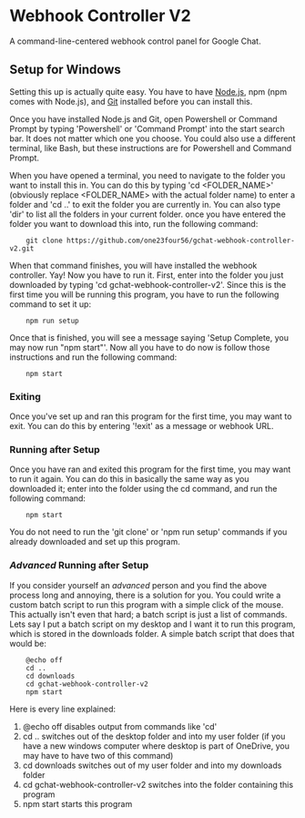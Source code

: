 # Webhook Controller V2
A command-line-centered webhook control panel for Google Chat. 

## Setup for Windows

Setting this up is actually quite easy. You have to have [Node.js](https://nodejs.org/en/download/), npm (npm comes with Node.js), and [Git](https://git-scm.com/downloads) installed before you can install this.  

Once you have installed Node.js and Git, open Powershell or Command Prompt by typing 'Powershell' or 'Command Prompt' into the start search bar. It does not matter which one you choose. You could also use a different terminal, like Bash, but these instructions are for Powershell and Command Prompt.  

When you have opened a terminal, you need to navigate to the folder you want to install this in. You can do this by typing 'cd <FOLDER_NAME>' (obviously replace <FOLDER_NAME> with the actual folder name) to enter a folder and 'cd ..' to exit the folder you are currently in. You can also type 'dir' to list all the folders in your current folder. once you have entered the folder you want to download this into, run the following command:

        git clone https://github.com/one23four56/gchat-webhook-controller-v2.git
        
When that command finishes, you will have installed the webhook controller. Yay! Now you have to run it. First, enter into the folder you just downloaded by typing 'cd gchat-webhook-controller-v2'. Since this is the first time you will be running this program, you have to run the following command to set it up:

        npm run setup
        
Once that is finished, you will see a message saying 'Setup Complete, you may now run "npm start"'. Now all you have to do now is follow those instructions and run the following command: 

        npm start
        
### Exiting 

Once you've set up and ran this program for the first time, you may want to exit. You can do this by entering '!exit' as a message or webhook URL. 

### Running after Setup

Once you have ran and exited this program for the first time, you may want to run it again. You can do this in basically the same way as you downloaded it; enter into the folder using the cd command, and run the following command: 

        npm start

You do not need to run the 'git clone' or 'npm run setup' commands if you already downloaded and set up this program. 

### *Advanced* Running after Setup 

If you consider yourself an *advanced* person and you find the above process long and annoying, there is a solution for you. You could write a custom batch script to run this program with a simple click of the mouse. This actually isn't even that hard; a batch script is just a list of commands. Lets say I put a batch script on my desktop and I want it to run this program, which is stored in the downloads folder. A simple batch script that does that would be:

        @echo off 
        cd ..
        cd downloads 
        cd gchat-webhook-controller-v2
        npm start
        
Here is every line explained: 

1. @echo off disables output from commands like 'cd'
2. cd .. switches out of the desktop folder and into my user folder (if you have a new windows computer where desktop is part of OneDrive, you may have to have two of this command)
3. cd downloads switches out of my user folder and into my downloads folder
4. cd gchat-webhook-controller-v2 switches into the folder containing this program 
5. npm start starts this program

